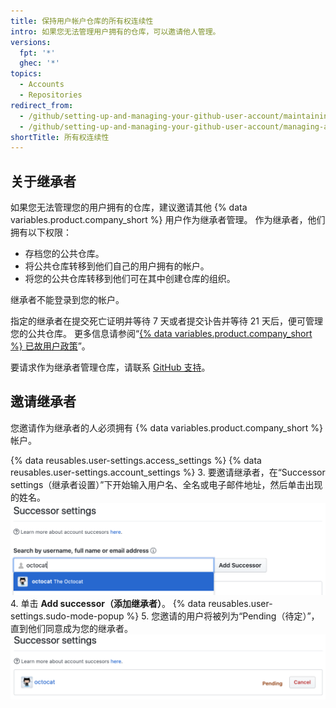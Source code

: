 ```yaml
---
title: 保持用户帐户仓库的所有权连续性
intro: 如果您无法管理用户拥有的仓库，可以邀请他人管理。
versions:
  fpt: '*'
  ghec: '*'
topics:
  - Accounts
  - Repositories
redirect_from:
  - /github/setting-up-and-managing-your-github-user-account/maintaining-ownership-continuity-of-your-user-accounts-repositories
  - /github/setting-up-and-managing-your-github-user-account/managing-access-to-your-personal-repositories/maintaining-ownership-continuity-of-your-user-accounts-repositories
shortTitle: 所有权连续性
---
```


## 关于继承者

如果您无法管理您的用户拥有的仓库，建议邀请其他 {% data variables.product.company_short %} 用户作为继承者管理。 作为继承者，他们拥有以下权限：

- 存档您的公共仓库。
- 将公共仓库转移到他们自己的用户拥有的帐户。
- 将您的公共仓库转移到他们可在其中创建仓库的组织。

继承者不能登录到您的帐户。

指定的继承者在提交死亡证明并等待 7 天或者提交讣告并等待 21 天后，便可管理您的公共仓库。 更多信息请参阅“[{% data variables.product.company_short %} 已故用户政策](/free-pro-team@latest/github/site-policy/github-deceased-user-policy)”。

要请求作为继承者管理仓库，请联系 [GitHub 支持](https://support.github.com/contact?tags=docs-accounts)。

## 邀请继承者
您邀请作为继承者的人必须拥有 {% data variables.product.company_short %} 帐户。

{% data reusables.user-settings.access_settings %}
{% data reusables.user-settings.account_settings %}
3. 要邀请继承者，在“Successor settings（继承者设置）”下开始输入用户名、全名或电子邮件地址，然后单击出现的姓名。 ![继承者邀请搜索字段](/assets/images/help/settings/settings-invite-successor-search-field.png)
4. 单击 **Add successor（添加继承者）**。
{% data reusables.user-settings.sudo-mode-popup %}
5. 您邀请的用户将被列为“Pending（待定）”，直到他们同意成为您的继承者。 ![待定继承者邀请](/assets/images/help/settings/settings-pending-successor.png)
